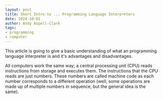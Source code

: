 ```yaml
---
layout: post
title: Short Intro to ... Programming Language Interpreters
date: 2024-10-01
author: Andy Aspell-Clark
tags:
- programming
- computer
---
```


This article is going to give a basic understanding of what an programming language interpreter is and it's advantages and disadvantages.

All computers work the same way; a central processing unit (CPU) reads instructions from storage and executes them. The instructions that the CPU reads are just numbers. These numbers are called machine code as each number corresponds to a different operation (well, some operations are made up of multiple numbers in sequence, but the general idea is the same).


